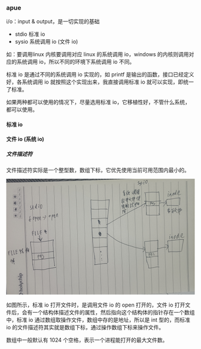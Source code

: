 ### apue

i/o：input & output，是一切实现的基础

- stdio 标准 io
- sysio 系统调用 io (文件 io)

如：要调用linux 内核要调用对应 linux 的系统调用 io，windows 的内核则调用对应的系统调用 io，所以不同的环境下系统调用 io 不同。

标准 io 是通过不同的系统调用 io 实现的，如 printf 是输出的函数，接口已经定义好，各系统调用 io 就按照这个实现出来，我直接调用标准 io 就可以实现，即统一了标准。

如果两种都可以使用的情况下，尽量选用标准 io，它移植性好，不管什么系统，都可以使用。

#### 标准 io

#### 文件 io (系统 io)

##### 文件描述符

文件描述符实际是一个整型数，数组下标，它优先使用当前可用范围内最小的。

![fd](./img/fd.jpg)

如图所示，标准 io 打开文件时，是调用文件 io 的 open 打开的，文件 io 打开文件后，会有一个结构体描述文件的属性，然后指向这个结构体的指针存在一个数组中，标准 io 通过数组取操作文件，数组中存的是地址，所以是 int 型的，而标准 io 的文件描述符其实就是数组下标，通过操作数组下标来操作文件。

数组中一般默认有 1024 个空格，表示一个进程能打开的最大文件数。

